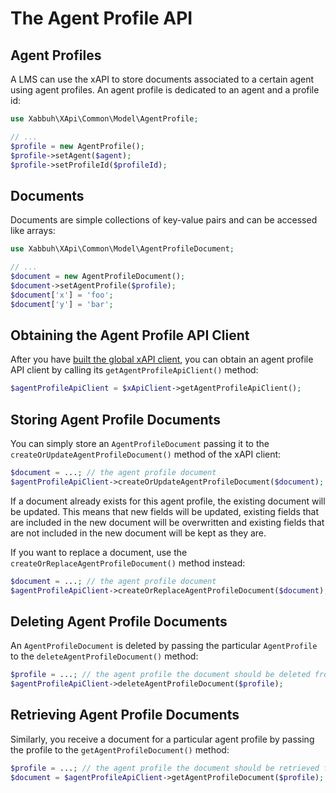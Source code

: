 The Agent Profile API
=====================

Agent Profiles
--------------

A LMS can use the xAPI to store documents associated to a certain agent using
agent profiles. An agent profile is dedicated to an agent and a profile id:

```php
use Xabbuh\XApi\Common\Model\AgentProfile;

// ...
$profile = new AgentProfile();
$profile->setAgent($agent);
$profile->setProfileId($profileId);
```

Documents
---------

Documents are simple collections of key-value pairs and can be accessed like arrays:

```php
use Xabbuh\XApi\Common\Model\AgentProfileDocument;

// ...
$document = new AgentProfileDocument();
$document->setAgentProfile($profile);
$document['x'] = 'foo';
$document['y'] = 'bar';
```

Obtaining the Agent Profile API Client
--------------------------------------

After you have [built the global xAPI client](client.md), you can obtain an agent
profile API client by calling its ``getAgentProfileApiClient()`` method:

```php
$agentProfileApiClient = $xApiClient->getAgentProfileApiClient();
```

Storing Agent Profile Documents
-------------------------------

You can simply store an ``AgentProfileDocument`` passing it to the
``createOrUpdateAgentProfileDocument()`` method of the xAPI client:

```php
$document = ...; // the agent profile document
$agentProfileApiClient->createOrUpdateAgentProfileDocument($document);
```

If a document already exists for this agent profile, the existing document will
be updated. This means that new fields will be updated, existing fields that are
included in the new document will be overwritten and existing fields that are
not included in the new document will be kept as they are.

If you want to replace a document, use the ``createOrReplaceAgentProfileDocument()``
method instead:

```php
$document = ...; // the agent profile document
$agentProfileApiClient->createOrReplaceAgentProfileDocument($document);
```

Deleting Agent Profile Documents
--------------------------------

An ``AgentProfileDocument`` is deleted by passing the particular ``AgentProfile``
to the ``deleteAgentProfileDocument()`` method:

```php
$profile = ...; // the agent profile the document should be deleted from
$agentProfileApiClient->deleteAgentProfileDocument($profile);
```

Retrieving Agent Profile Documents
----------------------------------

Similarly, you receive a document for a particular agent profile by passing the
profile to the ``getAgentProfileDocument()`` method:

```php
$profile = ...; // the agent profile the document should be retrieved from
$document = $agentProfileApiClient->getAgentProfileDocument($profile);
```
